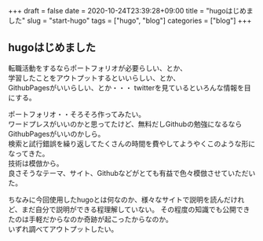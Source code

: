 +++ 
draft = false
date = 2020-10-24T23:39:28+09:00
title = "hugoはじめました"
slug = "start-hugo" 
tags = ["hugo", "blog"]
categories = ["blog"]
+++

## hugoはじめました

転職活動をするならポートフォリオが必要らしい、とか、  
学習したことをアウトプットするといいらしい、とか、  
GithubPagesがいいらしい、とか・・・ 
twitterを見ているといろんな情報を目にする。 

ポートフォリオ・・そろそろ作ってみたい。  
ワードプレスがいいのかと思ってたけど、無料だしGithubの勉強になるならGithubPagesがいいのかしら。  
検索と試行錯誤を繰り返してたくさんの時間を費やしてようやくこのような形になってきた。  
技術は模倣から。  
良さそうなテーマ、サイト、Githubなどがとても有益で色々模倣させていただいた。

ちなみに今回使用したhugoとは何なのか、様々なサイトで説明を読んだけれど、まだ自分で説明ができる程理解していない。
その程度の知識でも公開できたのは手軽だからなのか奇跡が起こったからなのか。  
いずれ調べてアウトプットしたい。
